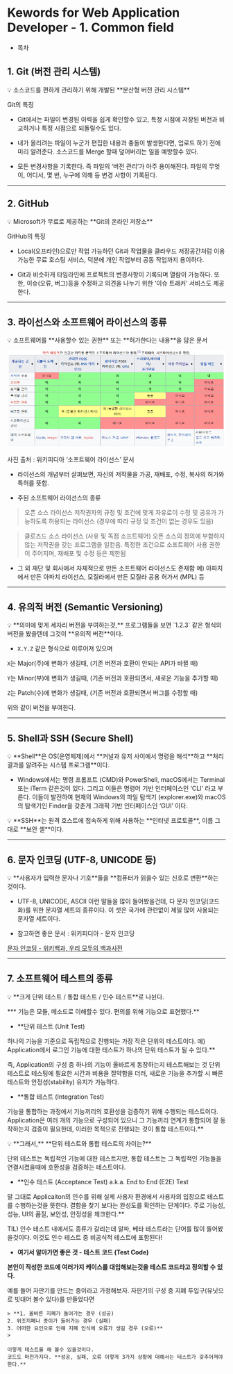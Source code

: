 # Kewords for Web Application Developer - 1. Common field

- 목차

## 1. Git (버전 관리 시스템)

<aside>
💡 소스코드를 편하게 관리하기 위해 개발된 **분산형 버전 관리 시스템**

</aside>

Git의 특징

- Git에서는 파일이 변경된 이력을 쉽게 확인할수 있고, 특정 시점에 저장된 버전과 비교하거나 특정 시점으로 되돌릴수도 있다.

- 내가 올리려는 파일이 누군가 편집한 내용과 충돌이 발생한다면, 업로드 하기 전에 미리 알려준다. 소스코드를 Merge 할때 덮어버리는 일을 예방할수 있다.

- 모든 변경사항을 기록한다. 즉 파일의 ‘버전 관리’가 아주 용이해진다. 파일의 무엇이, 어디서, 몇 번, 누구에 의해 등 변경 사항이 기록된다.

---

## 2. GitHub

<aside>
💡 Microsoft가 무료로 제공하는 **Git의 온라인 저장소**

</aside>

GitHub의 특징

- Local(오프라인)으로만 작업 가능하던 Git과 작업물을 클라우드 저장공간처럼 이용 가능한 무료 호스팅 서비스, 덕분에 개인 작업부터 공동 작업까지 용이하다.

- Git과 비슷하게 타임라인에 프로젝트의 변경사항이 기록되며 열람이 가능하다. 또한, 이슈(오류, 버그)등을 수정하고 의견을 나누기 위한 ‘이슈 트래커’ 서비스도 제공한다.

---

## 3. 라이선스와 소프트웨어 라이선스의 종류

<aside>
💡 소프트웨어를 **사용할수 있는 권한** 또는 **허가한다는 내용**을 담은 문서

</aside>

![사진 출처 : 위키피디아 ‘소프트웨어 라이선스’ 문서](Resource/1-1.png)

사진 출처 : 위키피디아 ‘소프트웨어 라이선스’ 문서

- 라이선스의 개념부터 살펴보면, 자신의 저작물을 가공, 재배포, 수정, 복사의 허가와 특허를 뜻함.

- 주된 소프트웨어 라이선스의 종류

> 오픈 소스 라이선스
저작권자의 규정 및 조건에 맞게 자유로이 수정 및 공유가 가능하도록 허용되는 라이선스
(경우에 따라 규정 및 조건이 없는 경우도 있음)
> 

> 클로즈드 소스 라이선스 (사유 및 독점 소프트웨어)
오픈 소스의 정의에 부합하지 않는 저작권을 갖는 프로그램을 일컫음.
특정한 조건으로 소프트웨어 사용 권한이 주어지며, 재배포 및 수정 등은 제한됨
> 

- 그 외 재단 및 회사에서 자체적으로 만든 소프트웨어 라이선스도 존재함
예) 아파치에서 만든 아파치 라이선스, 모질라에서 만든 모질라 공용 허가서 (MPL) 등

---

## 4. 유의적 버전 (Semantic Versioning)

<aside>
💡 **의미에 맞게 세자리 버전을 부여하는것,**
프로그램들을 보면 `1.2.3` 같은 형식의 버전을 봤을텐데 그것이 **유의적 버전**이다.

</aside>

- `X.Y.Z` 같은 형식으로 이루어져 있으며

`X`는 Major(주)에 변화가 생길때, (기존 버전과 호환이 안되는 API가 바뀔 때)

`Y`는 Minor(부)에 변화가 생길때, (기존 버전과 호환되면서, 새로운 기능을 추가할 때)

`Z`는 Patch(수)에 변화가 생길때, (기존 버전과 호환되면서 버그를 수정할 때)

위와 같이 버전을 부여한다.

---

## 5. Shell과 SSH (Secure Shell)

<aside>
💡 **Shell**은 OS(운영체제)에서 **커널과 유저 사이에서 명령을 해석**하고
**처리 결과를 알려주는 시스템 프로그램**이다.

</aside>

- Windows에서는 명령 프롬프트 (CMD)와 PowerShell, macOS에서는 Terminal 또는 iTerm 같은것이 있다. 그리고 이들은 명령어 기반 인터페이스인 ‘CLI’ 라고 부른다. 이들이 발전하여 현재의 Windows의 파일 탐색기 (explorer.exe)와 macOS의 탐색기인 Finder을 갖춘게 그래픽 기반 인터페이스인 ‘GUI’ 이다.
    
    

<aside>
💡 **SSH**는 원격 호스트에 접속하게 위해 사용하는 **인터넷 프로토콜**, 이름 그대로 **보안 셸**이다.

</aside>

---

## 6. 문자 인코딩 (UTF-8, UNICODE 등)

<aside>
💡 **사용자가 입력한 문자나 기호**들을 **컴퓨터가 읽을수 있는 신호로 변환**하는 것이다.

</aside>

- UTF-8, UNICODE, ASCII 이런 말들을 많이 들어봤을건데, 다 문자 인코딩(코드화)를 위한 문자열 세트의 종류이다. 이 셋은 국가에 관련없이 제일 많이 사용되는 문자열 세트이다.

- 참고하면 좋은 문서 : 위키피디아 - 문자 인코딩

[문자 인코딩 - 위키백과, 우리 모두의 백과사전](https://ko.wikipedia.org/wiki/%EB%AC%B8%EC%9E%90_%EC%9D%B8%EC%BD%94%EB%94%A9)

---

## 7. 소프트웨어 테스트의 종류

<aside>
💡 **크게 단위 테스트 / 통합 테스트 / 인수 테스트**로 나뉜다.

</aside>

*** 기능은 모듈, 메소드로 이해할수 있다. 편의를 위해 기능으로 표현했다.**

- **단위 테스트 (Unit Test)

하나의 기능을 기준으로 독립적으로 진행되는 가장 작은 단위의 테스트이다.
예) Application에서 로그인 기능에 대한 테스트가 하나의 단위 테스트가 될 수 있다.**

즉, Application의 구성 중 하나의 기능이 올바르게 동장하는지 테스트해보는 것
단위 테스트로 테스팅에 필요한 시간과 비용을 절약함을 더러, 새로운 기능을 추가할 시 빠른 테스트와 안정성(stability) 유지가 가능하다.

- **통합 테스트 (Integration Test)

기능을 통합하는 과정에서 기능끼리의 호환성을 검증하기 위해 수행되는 테스트이다.
Application은 여러 개의 기능으로 구성되어 있으니 그 기능끼리 연계가 통합되어 잘 동작하는지 검증이 필요한데, 이러한 목적으로 진행되는 것이 통합 테스트이다.**

<aside>
💡 **그래서,** **단위 테스트와 통합 테스트의 차이는?**

단위 테스트는 독립적인 기능에 대한 테스트지만,
통합 테스트는 그 독립적인 기능들을 연결시켰을때에 호환성을 검증하는 테스트이다.

</aside>

- **인수 테스트 (Acceptance Test) a.k.a. End to End (E2E) Test

말 그대로 Applicaiton의 인수를 위해 실제 사용자 환경에서 사용자의 입장으로 테스트를 수행하는것을 뜻한다. 결함을 찾기 보다는 완성도를 확인하는 단계이다. 주로 기능성, 성능, UI의 품질, 보안성, 안정성을 체크한다.**

TIL)
인수 테스트 내에서도 종류가 갈리는데 알파, 베타 테스트라는 단어를 많이 들어봤을것이다. 이것도 인수 테스트 중 비공식적 테스트에 포함된다!

- **여기서 알아가면 좋은 것 - 테스트 코드 (Test Code)**

**본인이 작성한 코드에 여러가지 케이스를 대입해보는것을 테스트 코드라고 정의할 수 있다.**

예를 들어 자판기를 만드는 중이라고 가정해보자.
자판기의 구성 중 지폐 투입구(유닛으로 빗대어 볼수 있다)를 만들었다면
    
    > **1. 올바른 지폐가 들어가는 경우 (성공)
    2. 위조지폐나 종이가 들어가는 경우 (실패)
    3. 어떠한 요인으로 인해 지폐 인식에 오류가 생길 경우 (오류)**
    > 
    
    이렇게 테스트를 해 볼수 있을것이다.
    코드도 마찬가지다. **성공, 실패, 오류 이렇게 3가지 상황에 대해서는 테스트가 갖추어져야 한다.**